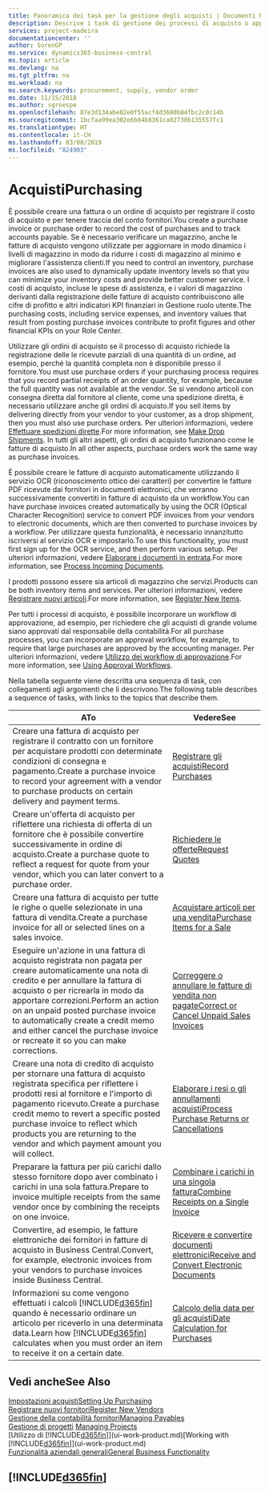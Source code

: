```yaml
---
title: Panoramica dei task per la gestione degli acquisti | Documenti Microsoft
description: Descrive i task di gestione dei processi di acquisto o approvvigionamento, incluso l'utilizzo delle fatture di acquisto e degli ordini di acquisto.
services: project-madeira
documentationcenter: ''
author: SorenGP
ms.service: dynamics365-business-central
ms.topic: article
ms.devlang: na
ms.tgt_pltfrm: na
ms.workload: na
ms.search.keywords: procurement, supply, vendor order
ms.date: 11/15/2018
ms.author: sgroespe
ms.openlocfilehash: 87e3d134abe82e0f55acf4d3680b84fbc2c0c14b
ms.sourcegitcommit: 1bcfaa99ea302e6b84b8361ca02730b135557fc1
ms.translationtype: HT
ms.contentlocale: it-CH
ms.lasthandoff: 03/08/2019
ms.locfileid: "824903"
---
```

# <a name="purchasing"></a><span data-ttu-id="5d014-103">Acquisti</span><span class="sxs-lookup"><span data-stu-id="5d014-103">Purchasing</span></span>
<span data-ttu-id="5d014-104">È possibile creare una fattura o un ordine di acquisto per registrare il costo di acquisto e per tenere traccia del conto fornitori.</span><span class="sxs-lookup"><span data-stu-id="5d014-104">You create a purchase invoice or purchase order to record the cost of purchases and to track accounts payable.</span></span> <span data-ttu-id="5d014-105">Se è necessario verificare un magazzino, anche le fatture di acquisto vengono utilizzate per aggiornare in modo dinamico i livelli di magazzino in modo da ridurre i costi di magazzino al minimo e migliorare l'assistenza clienti.</span><span class="sxs-lookup"><span data-stu-id="5d014-105">If you need to control an inventory, purchase invoices are also used to dynamically update inventory levels so that you can minimize your inventory costs and provide better customer service.</span></span> <span data-ttu-id="5d014-106">I costi di acquisto, incluse le spese di assistenza, e i valori di magazzino derivanti dalla registrazione delle fatture di acquisto contribuiscono alle cifre di profitto e altri indicatori KPI finanziari in Gestione ruolo utente.</span><span class="sxs-lookup"><span data-stu-id="5d014-106">The purchasing costs, including service expenses, and inventory values that result from posting purchase invoices contribute to profit figures and other financial KPIs on your Role Center.</span></span>

<span data-ttu-id="5d014-107">Utilizzare gli ordini di acquisto se il processo di acquisto richiede la registrazione delle le ricevute parziali di una quantità di un ordine, ad esempio, perché la quantità completa non è disponibile presso il fornitore.</span><span class="sxs-lookup"><span data-stu-id="5d014-107">You must use purchase orders if your purchasing process requires that you record partial receipts of an order quantity, for example, because the full quantity was not available at the vendor.</span></span> <span data-ttu-id="5d014-108">Se si vendono articoli con consegna diretta dal fornitore al cliente, come una spedizione diretta, è necessario utilizzare anche gli ordini di acquisto.</span><span class="sxs-lookup"><span data-stu-id="5d014-108">If you sell items by delivering directly from your vendor to your customer, as a drop shipment, then you must also use purchase orders.</span></span> <span data-ttu-id="5d014-109">Per ulteriori informazioni, vedere [Effettuare spedizioni dirette](sales-how-drop-shipment.md).</span><span class="sxs-lookup"><span data-stu-id="5d014-109">For more information, see [Make Drop Shipments](sales-how-drop-shipment.md).</span></span> <span data-ttu-id="5d014-110">In tutti gli altri aspetti, gli ordini di acquisto funzionano come le fatture di acquisto.</span><span class="sxs-lookup"><span data-stu-id="5d014-110">In all other aspects, purchase orders work the same way as purchase invoices.</span></span>

<span data-ttu-id="5d014-111">È possibile creare le fatture di acquisto automaticamente utilizzando il servizio OCR (riconoscimento ottico dei caratteri) per convertire le fatture PDF ricevute dai fornitori in documenti elettronici, che verranno successivamente convertiti in fatture di acquisto da un workflow.</span><span class="sxs-lookup"><span data-stu-id="5d014-111">You can have purchase invoices created automatically by using the OCR (Optical Character Recognition) service to convert PDF invoices from your vendors to electronic documents, which are then converted to purchase invoices by a workflow.</span></span> <span data-ttu-id="5d014-112">Per utilizzare questa funzionalità, è necessario innanzitutto iscriversi al servizio OCR e impostarlo.</span><span class="sxs-lookup"><span data-stu-id="5d014-112">To use this functionality, you must first sign up for the OCR service, and then perform various setup.</span></span> <span data-ttu-id="5d014-113">Per ulteriori informazioni, vedere [Elaborare i documenti in entrata](across-process-income-documents.md).</span><span class="sxs-lookup"><span data-stu-id="5d014-113">For more information, see [Process Incoming Documents](across-process-income-documents.md).</span></span>      

<span data-ttu-id="5d014-114">I prodotti possono essere sia articoli di magazzino che servizi.</span><span class="sxs-lookup"><span data-stu-id="5d014-114">Products can be both inventory items and services.</span></span> <span data-ttu-id="5d014-115">Per ulteriori informazioni, vedere [Registrare nuovi articoli](inventory-how-register-new-items.md).</span><span class="sxs-lookup"><span data-stu-id="5d014-115">For more information, see [Register New Items](inventory-how-register-new-items.md).</span></span>

<span data-ttu-id="5d014-116">Per tutti i processi di acquisto, è possibile incorporare un workflow di approvazione, ad esempio, per richiedere che gli acquisti di grande volume siano approvati dal responsabile della contabilità.</span><span class="sxs-lookup"><span data-stu-id="5d014-116">For all purchase processes, you can incorporate an approval workflow, for example, to require that large purchases are approved by the accounting manager.</span></span> <span data-ttu-id="5d014-117">Per ulteriori informazioni, vedere [Utilizzo dei workflow di approvazione](across-how-use-approval-workflows.md).</span><span class="sxs-lookup"><span data-stu-id="5d014-117">For more information, see [Using Approval Workflows](across-how-use-approval-workflows.md).</span></span>

<span data-ttu-id="5d014-118">Nella tabella seguente viene descritta una sequenza di task, con collegamenti agli argomenti che li descrivono.</span><span class="sxs-lookup"><span data-stu-id="5d014-118">The following table describes a sequence of tasks, with links to the topics that describe them.</span></span>

| <span data-ttu-id="5d014-119">A</span><span class="sxs-lookup"><span data-stu-id="5d014-119">To</span></span> | <span data-ttu-id="5d014-120">Vedere</span><span class="sxs-lookup"><span data-stu-id="5d014-120">See</span></span> |
| --- | --- |
| <span data-ttu-id="5d014-121">Creare una fattura di acquisto per registrare il contratto con un fornitore per acquistare prodotti con determinate condizioni di consegna e pagamento.</span><span class="sxs-lookup"><span data-stu-id="5d014-121">Create a purchase invoice to record your agreement with a vendor to purchase products on certain delivery and payment terms.</span></span> |[<span data-ttu-id="5d014-122">Registrare gli acquisti</span><span class="sxs-lookup"><span data-stu-id="5d014-122">Record Purchases</span></span>](purchasing-how-record-purchases.md) |
|<span data-ttu-id="5d014-123">Creare un'offerta di acquisto per riflettere una richiesta di offerta di un fornitore che è possibile convertire successivamente in ordine di acquisto.</span><span class="sxs-lookup"><span data-stu-id="5d014-123">Create a purchase quote to reflect a request for quote from your vendor, which you can later convert to a purchase order.</span></span>|[<span data-ttu-id="5d014-124">Richiedere le offerte</span><span class="sxs-lookup"><span data-stu-id="5d014-124">Request Quotes</span></span>](purchasing-how-request-quotes.md)|
| <span data-ttu-id="5d014-125">Creare una fattura di acquisto per tutte le righe o quelle selezionate in una fattura di vendita.</span><span class="sxs-lookup"><span data-stu-id="5d014-125">Create a purchase invoice for all or selected lines on a sales invoice.</span></span> |[<span data-ttu-id="5d014-126">Acquistare articoli per una vendita</span><span class="sxs-lookup"><span data-stu-id="5d014-126">Purchase Items for a Sale</span></span>](purchasing-how-purchase-products-sale.md) |
| <span data-ttu-id="5d014-127">Eseguire un'azione in una fattura di acquisto registrata non pagata per creare automaticamente una nota di credito e per annullare la fattura di acquisto o per ricrearla in modo da apportare correzioni.</span><span class="sxs-lookup"><span data-stu-id="5d014-127">Perform an action on an unpaid posted purchase invoice to automatically create a credit memo and either cancel the purchase invoice or recreate it so you can make corrections.</span></span> |[<span data-ttu-id="5d014-128">Correggere o annullare le fatture di vendita non pagate</span><span class="sxs-lookup"><span data-stu-id="5d014-128">Correct or Cancel Unpaid Sales Invoices</span></span>](purchasing-how-correct-cancel-unpaid-purchase-invoices.md) |
| <span data-ttu-id="5d014-129">Creare una nota di credito di acquisto per stornare una fattura di acquisto registrata specifica per riflettere i prodotti resi al fornitore e l'importo di pagamento ricevuto.</span><span class="sxs-lookup"><span data-stu-id="5d014-129">Create a purchase credit memo to revert a specific posted purchase invoice to reflect which products you are returning to the vendor and which payment amount you will collect.</span></span> |[<span data-ttu-id="5d014-130">Elaborare i resi o gli annullamenti acquisti</span><span class="sxs-lookup"><span data-stu-id="5d014-130">Process Purchase Returns or Cancellations</span></span>](purchasing-how-register-new-vendors.md) |
|<span data-ttu-id="5d014-131">Preparare la fattura per più carichi dallo stesso fornitore dopo aver combinato i carichi in una sola fattura.</span><span class="sxs-lookup"><span data-stu-id="5d014-131">Prepare to invoice multiple receipts from the same vendor once by combining the receipts on one invoice.</span></span>|[<span data-ttu-id="5d014-132">Combinare i carichi in una singola fattura</span><span class="sxs-lookup"><span data-stu-id="5d014-132">Combine Receipts on a Single Invoice</span></span>](purchasing-how-to-combine-receipts.md)|
|<span data-ttu-id="5d014-133">Convertire, ad esempio, le fatture elettroniche dei fornitori in fatture di acquisto in Business Central.</span><span class="sxs-lookup"><span data-stu-id="5d014-133">Convert, for example, electronic invoices from your vendors to purchase invoices inside Business Central.</span></span>|[<span data-ttu-id="5d014-134">Ricevere e convertire documenti elettronici</span><span class="sxs-lookup"><span data-stu-id="5d014-134">Receive and Convert Electronic Documents</span></span>](purchasing-how-to-receive-and-convert-electronic-documents.md)|
| <span data-ttu-id="5d014-135">Informazioni su come vengono effettuati i calcoli [!INCLUDE[d365fin](includes/d365fin_md.md)] quando è necessario ordinare un articolo per riceverlo in una determinata data.</span><span class="sxs-lookup"><span data-stu-id="5d014-135">Learn how [!INCLUDE[d365fin](includes/d365fin_md.md)] calculates when you must order an item to receive it on a certain date.</span></span>|[<span data-ttu-id="5d014-136">Calcolo della data per gli acquisti</span><span class="sxs-lookup"><span data-stu-id="5d014-136">Date Calculation for Purchases</span></span>](purchasing-date-calculation-for-purchases.md)|

## <a name="see-also"></a><span data-ttu-id="5d014-137">Vedi anche</span><span class="sxs-lookup"><span data-stu-id="5d014-137">See Also</span></span>
[<span data-ttu-id="5d014-138">Impostazioni acquisti</span><span class="sxs-lookup"><span data-stu-id="5d014-138">Setting Up Purchasing</span></span>](purchasing-setup-purchasing.md)  
[<span data-ttu-id="5d014-139">Registrare nuovi fornitori</span><span class="sxs-lookup"><span data-stu-id="5d014-139">Register New Vendors</span></span>](purchasing-how-register-new-vendors.md)  
[<span data-ttu-id="5d014-140">Gestione della contabilità fornitori</span><span class="sxs-lookup"><span data-stu-id="5d014-140">Managing Payables</span></span>](payables-manage-payables.md)  
<span data-ttu-id="5d014-141">[Gestione di progetti](projects-manage-projects.md)  </span><span class="sxs-lookup"><span data-stu-id="5d014-141">[Managing Projects](projects-manage-projects.md)  </span></span>  
<span data-ttu-id="5d014-142">[Utilizzo di [!INCLUDE[d365fin](includes/d365fin_md.md)]](ui-work-product.md)</span><span class="sxs-lookup"><span data-stu-id="5d014-142">[Working with [!INCLUDE[d365fin](includes/d365fin_md.md)]](ui-work-product.md)</span></span>  
[<span data-ttu-id="5d014-143">Funzionalità aziendali generali</span><span class="sxs-lookup"><span data-stu-id="5d014-143">General Business Functionality</span></span>](ui-across-business-areas.md)

## [!INCLUDE[d365fin](includes/free_trial_md.md)]  

